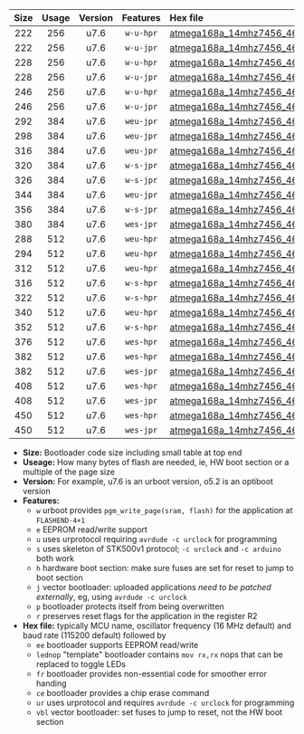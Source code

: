 |Size|Usage|Version|Features|Hex file|
|:-:|:-:|:-:|:-:|:--|
|222|256|u7.6|`w-u-hpr`|[atmega168a_14mhz7456_460800bps_ur.hex](https://raw.githubusercontent.com/stefanrueger/urboot/main//atmega168a_14mhz7456_460800bps_ur.hex)|
|222|256|u7.6|`w-u-jpr`|[atmega168a_14mhz7456_460800bps_ur_vbl.hex](https://raw.githubusercontent.com/stefanrueger/urboot/main//atmega168a_14mhz7456_460800bps_ur_vbl.hex)|
|228|256|u7.6|`w-u-hpr`|[atmega168a_14mhz7456_460800bps_lednop_ur.hex](https://raw.githubusercontent.com/stefanrueger/urboot/main//atmega168a_14mhz7456_460800bps_lednop_ur.hex)|
|228|256|u7.6|`w-u-jpr`|[atmega168a_14mhz7456_460800bps_lednop_ur_vbl.hex](https://raw.githubusercontent.com/stefanrueger/urboot/main//atmega168a_14mhz7456_460800bps_lednop_ur_vbl.hex)|
|246|256|u7.6|`w-u-hpr`|[atmega168a_14mhz7456_460800bps_lednop_fr_ur.hex](https://raw.githubusercontent.com/stefanrueger/urboot/main//atmega168a_14mhz7456_460800bps_lednop_fr_ur.hex)|
|246|256|u7.6|`w-u-jpr`|[atmega168a_14mhz7456_460800bps_lednop_fr_ur_vbl.hex](https://raw.githubusercontent.com/stefanrueger/urboot/main//atmega168a_14mhz7456_460800bps_lednop_fr_ur_vbl.hex)|
|292|384|u7.6|`weu-jpr`|[atmega168a_14mhz7456_460800bps_ee_ur_vbl.hex](https://raw.githubusercontent.com/stefanrueger/urboot/main//atmega168a_14mhz7456_460800bps_ee_ur_vbl.hex)|
|298|384|u7.6|`weu-jpr`|[atmega168a_14mhz7456_460800bps_ee_lednop_ur_vbl.hex](https://raw.githubusercontent.com/stefanrueger/urboot/main//atmega168a_14mhz7456_460800bps_ee_lednop_ur_vbl.hex)|
|316|384|u7.6|`weu-jpr`|[atmega168a_14mhz7456_460800bps_ee_lednop_fr_ur_vbl.hex](https://raw.githubusercontent.com/stefanrueger/urboot/main//atmega168a_14mhz7456_460800bps_ee_lednop_fr_ur_vbl.hex)|
|320|384|u7.6|`w-s-jpr`|[atmega168a_14mhz7456_460800bps_vbl.hex](https://raw.githubusercontent.com/stefanrueger/urboot/main//atmega168a_14mhz7456_460800bps_vbl.hex)|
|326|384|u7.6|`w-s-jpr`|[atmega168a_14mhz7456_460800bps_lednop_vbl.hex](https://raw.githubusercontent.com/stefanrueger/urboot/main//atmega168a_14mhz7456_460800bps_lednop_vbl.hex)|
|344|384|u7.6|`weu-jpr`|[atmega168a_14mhz7456_460800bps_ee_lednop_fr_ce_ur_vbl.hex](https://raw.githubusercontent.com/stefanrueger/urboot/main//atmega168a_14mhz7456_460800bps_ee_lednop_fr_ce_ur_vbl.hex)|
|356|384|u7.6|`w-s-jpr`|[atmega168a_14mhz7456_460800bps_lednop_fr_vbl.hex](https://raw.githubusercontent.com/stefanrueger/urboot/main//atmega168a_14mhz7456_460800bps_lednop_fr_vbl.hex)|
|380|384|u7.6|`wes-jpr`|[atmega168a_14mhz7456_460800bps_ee_vbl.hex](https://raw.githubusercontent.com/stefanrueger/urboot/main//atmega168a_14mhz7456_460800bps_ee_vbl.hex)|
|288|512|u7.6|`weu-hpr`|[atmega168a_14mhz7456_460800bps_ee_ur.hex](https://raw.githubusercontent.com/stefanrueger/urboot/main//atmega168a_14mhz7456_460800bps_ee_ur.hex)|
|294|512|u7.6|`weu-hpr`|[atmega168a_14mhz7456_460800bps_ee_lednop_ur.hex](https://raw.githubusercontent.com/stefanrueger/urboot/main//atmega168a_14mhz7456_460800bps_ee_lednop_ur.hex)|
|312|512|u7.6|`weu-hpr`|[atmega168a_14mhz7456_460800bps_ee_lednop_fr_ur.hex](https://raw.githubusercontent.com/stefanrueger/urboot/main//atmega168a_14mhz7456_460800bps_ee_lednop_fr_ur.hex)|
|316|512|u7.6|`w-s-hpr`|[atmega168a_14mhz7456_460800bps.hex](https://raw.githubusercontent.com/stefanrueger/urboot/main//atmega168a_14mhz7456_460800bps.hex)|
|322|512|u7.6|`w-s-hpr`|[atmega168a_14mhz7456_460800bps_lednop.hex](https://raw.githubusercontent.com/stefanrueger/urboot/main//atmega168a_14mhz7456_460800bps_lednop.hex)|
|340|512|u7.6|`weu-hpr`|[atmega168a_14mhz7456_460800bps_ee_lednop_fr_ce_ur.hex](https://raw.githubusercontent.com/stefanrueger/urboot/main//atmega168a_14mhz7456_460800bps_ee_lednop_fr_ce_ur.hex)|
|352|512|u7.6|`w-s-hpr`|[atmega168a_14mhz7456_460800bps_lednop_fr.hex](https://raw.githubusercontent.com/stefanrueger/urboot/main//atmega168a_14mhz7456_460800bps_lednop_fr.hex)|
|376|512|u7.6|`wes-hpr`|[atmega168a_14mhz7456_460800bps_ee.hex](https://raw.githubusercontent.com/stefanrueger/urboot/main//atmega168a_14mhz7456_460800bps_ee.hex)|
|382|512|u7.6|`wes-hpr`|[atmega168a_14mhz7456_460800bps_ee_lednop.hex](https://raw.githubusercontent.com/stefanrueger/urboot/main//atmega168a_14mhz7456_460800bps_ee_lednop.hex)|
|382|512|u7.6|`wes-jpr`|[atmega168a_14mhz7456_460800bps_ee_lednop_vbl.hex](https://raw.githubusercontent.com/stefanrueger/urboot/main//atmega168a_14mhz7456_460800bps_ee_lednop_vbl.hex)|
|408|512|u7.6|`wes-hpr`|[atmega168a_14mhz7456_460800bps_ee_lednop_fr.hex](https://raw.githubusercontent.com/stefanrueger/urboot/main//atmega168a_14mhz7456_460800bps_ee_lednop_fr.hex)|
|408|512|u7.6|`wes-jpr`|[atmega168a_14mhz7456_460800bps_ee_lednop_fr_vbl.hex](https://raw.githubusercontent.com/stefanrueger/urboot/main//atmega168a_14mhz7456_460800bps_ee_lednop_fr_vbl.hex)|
|450|512|u7.6|`wes-hpr`|[atmega168a_14mhz7456_460800bps_ee_lednop_fr_ce.hex](https://raw.githubusercontent.com/stefanrueger/urboot/main//atmega168a_14mhz7456_460800bps_ee_lednop_fr_ce.hex)|
|450|512|u7.6|`wes-jpr`|[atmega168a_14mhz7456_460800bps_ee_lednop_fr_ce_vbl.hex](https://raw.githubusercontent.com/stefanrueger/urboot/main//atmega168a_14mhz7456_460800bps_ee_lednop_fr_ce_vbl.hex)|

- **Size:** Bootloader code size including small table at top end
- **Useage:** How many bytes of flash are needed, ie, HW boot section or a multiple of the page size
- **Version:** For example, u7.6 is an urboot version, o5.2 is an optiboot version
- **Features:**
  + `w` urboot provides `pgm_write_page(sram, flash)` for the application at `FLASHEND-4+1`
  + `e` EEPROM read/write support
  + `u` uses urprotocol requiring `avrdude -c urclock` for programming
  + `s` uses skeleton of STK500v1 protocol; `-c urclock` and `-c arduino` both work
  + `h` hardware boot section: make sure fuses are set for reset to jump to boot section
  + `j` vector bootloader: uploaded applications *need to be patched externally*, eg, using `avrdude -c urclock`
  + `p` bootloader protects itself from being overwritten
  + `r` preserves reset flags for the application in the register R2
- **Hex file:** typically MCU name, oscillator frequency (16 MHz default) and baud rate (115200 default) followed by
  + `ee` bootloader supports EEPROM read/write
  + `lednop` "template" bootloader contains `mov rx,rx` nops that can be replaced to toggle LEDs
  + `fr` bootloader provides non-essential code for smoother error handing
  + `ce` bootloader provides a chip erase command
  + `ur` uses urprotocol and requires `avrdude -c urclock` for programming
  + `vbl` vector bootloader: set fuses to jump to reset, not the HW boot section

